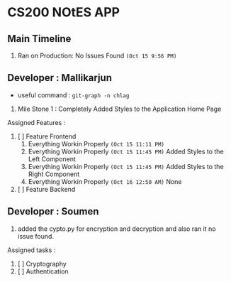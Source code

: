 # CS200 NOtES APP

## Main Timeline

1. Ran on Production: No Issues Found `(Oct 15 9:56 PM)`

## Developer : Mallikarjun

- useful command : `git-graph -n chlag`

1. Mile Stone 1 : Completely Added Styles to the Application Home Page

Assigned Features :

1. [ ] Feature Frontend
   1. Everything Workin Properly `(Oct 15 11:11 PM)`
   2. Everything Workin Properly `(Oct 15 11:45 PM)` Added Styles to the Left Component
   3. Everything Workin Properly `(Oct 15 11:45 PM)` Added Styles to the Right Component
   4. Everything Workin Properly `(Oct 16 12:50 AM)` None
2. [ ] Feature Backend

## Developer : Soumen

1. added the cypto.py for encryption and decryption and also ran it no issue found.

Assigned tasks :

1. [ ] Cryptography
2. [ ] Authentication
